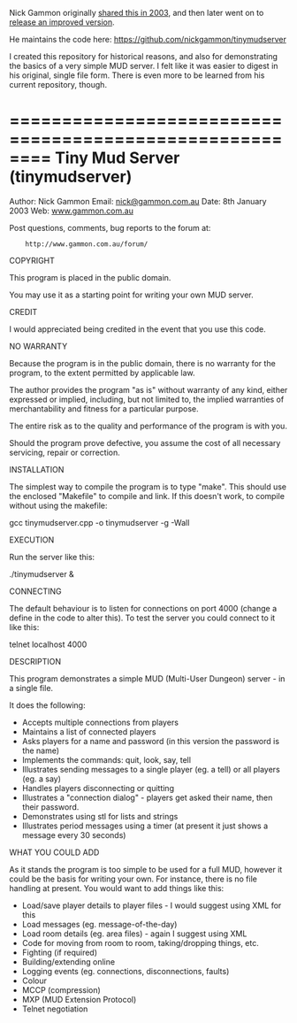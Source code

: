 Nick Gammon originally [shared this in 2003](http://www.gammon.com.au/forum/?id=2209), and then later went on to [release an improved version](http://www.gammon.com.au/forum/?id=4496).

He maintains the code here: https://github.com/nickgammon/tinymudserver

I created this repository for historical reasons, and also for demonstrating the basics of a very simple MUD server. I felt like it was easier to digest in his original, single file form. There is even more to be learned from his current repository, though.

========================================================
Tiny Mud Server (tinymudserver)
========================================================

Author: Nick Gammon
Email:  nick@gammon.com.au
Date:   8th January 2003
Web:    www.gammon.com.au

Post questions, comments, bug reports to the forum at:

        http://www.gammon.com.au/forum/

COPYRIGHT

 This program is placed in the public domain. 

 You may use it as a starting point for writing your own MUD server.

CREDIT

 I would appreciated being credited in the event that you use this code.

NO WARRANTY

 Because the program is in the public domain, there is no warranty for the program,
 to the extent permitted by applicable law.

 The author provides the program "as is" without warranty of any kind, either
 expressed or implied, including, but not limited to, the implied warranties of
 merchantability and fitness for a particular purpose.

 The entire risk as to the quality and performance of the program is with you.

 Should the program prove defective, you assume the cost of all necessary servicing,
 repair or correction.

INSTALLATION

 The simplest way to compile the program is to type "make". This should use the
 enclosed "Makefile" to compile and link. If this doesn't work, to compile without
 using the makefile:

   gcc tinymudserver.cpp -o tinymudserver -g -Wall

EXECUTION

 Run the server like this:

  ./tinymudserver &

CONNECTING

 The default behaviour is to listen for connections on port 4000 (change a define in 
 the code to alter this). To test the server you could connect to it like this:

  telnet localhost 4000

DESCRIPTION

 This program demonstrates a simple MUD (Multi-User Dungeon) server - in a single file. 

 It does the following:

 * Accepts multiple connections from players
 * Maintains a list of connected players
 * Asks players for a name and password (in this version the password is the name)
 * Implements the commands: quit, look, say, tell
 * Illustrates sending messages to a single player (eg. a tell) or all players
   (eg. a say)
 * Handles players disconnecting or quitting
 * Illustrates a "connection dialog" - players get asked their name, then their password.
 * Demonstrates using stl for lists and strings
 * Illustrates period messages using a timer (at present it just shows a message every
   30 seconds)

WHAT YOU COULD ADD

 As it stands the program is too simple to be used for a full MUD, however it could be the
 basis for writing your own. For instance, there is no file handling at present. You would
 want to add things like this:

 * Load/save player details to player files - I would suggest using XML for this
 * Load messages (eg. message-of-the-day)
 * Load room details (eg. area files) - again I suggest using XML
 * Code for moving from room to room, taking/dropping things, etc.
 * Fighting (if required)
 * Building/extending online
 * Logging events (eg. connections, disconnections, faults)
 * Colour
 * MCCP (compression)
 * MXP  (MUD Extension Protocol)
 * Telnet negotiation

